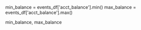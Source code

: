 min_balance = events_df['acct_balance'].min()
max_balance = events_df['acct_balance'].max()

min_balance, max_balance
